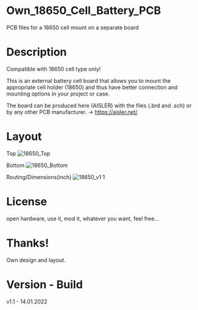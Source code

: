 # Own_18650_Cell_Battery_PCB
PCB files for a 18650 cell mount on a separate board

# Description

Compatible with 18650 cell type only!

This is an external battery cell board that allows you to mount the appropriate cell holder (18650) and thus have better connection and mounting options in your project or case.

The board can be produced here (AISLER) with the files (.brd and .sch) or by any other PCB manufacturer. -> https://aisler.net/

# Layout

Top
![18650_Top](https://user-images.githubusercontent.com/88975406/150596329-cc3cf686-9ebb-4e51-b4ed-a29458c14ad3.png)

Bottom
![18650_Bottom](https://user-images.githubusercontent.com/88975406/150596344-960daad6-3992-49b9-b1de-6ccc4c0cf8f4.png)

Routing/Dimensions(inch)
![18650_v1 1](https://user-images.githubusercontent.com/88975406/150596382-c67c17f7-e0f0-47bb-87c4-3bed3ae96db0.png)

# License

open hardware, use it, mod it, whatever you want, feel free...

# Thanks!
Own design and layout.

# Version - Build
v1.1 - 14.01.2022
